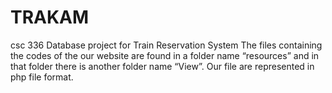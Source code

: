 # TRAKAM
csc 336 Database project for Train Reservation System
The files containing the codes of the our website are found in a folder name “resources” and in that folder there is another folder name “View”. Our file are represented in php file format. 

